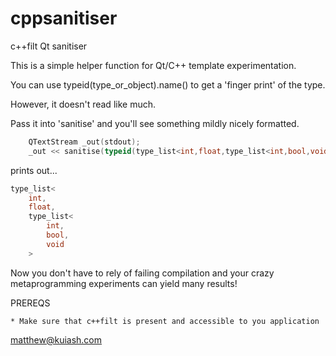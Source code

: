 # cppsanitiser

c++filt Qt sanitiser

This is a simple helper function for Qt/C++ template experimentation.

You can use typeid(type_or_object).name() to get a 'finger print' of the type.

However, it doesn't read like much.

Pass it into 'sanitise' and you'll see something mildly nicely formatted.

```cpp
    QTextStream _out(stdout);
    _out << sanitise(typeid(type_list<int,float,type_list<int,bool,void>>).name());
```

prints out...

```cpp
type_list<
    int,
    float,
    type_list<
        int,
        bool,
        void
    >
```

Now you don't have to rely of failing compilation and your crazy metaprogramming
experiments can yield many results!

PREREQS

    * Make sure that c++filt is present and accessible to you application

matthew@kuiash.com
